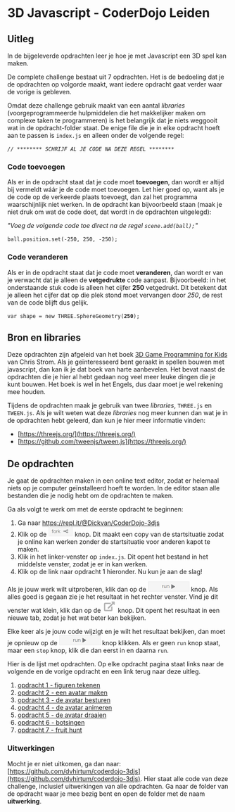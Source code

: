 # 3D Javascript - CoderDojo Leiden

## Uitleg

In de bijgeleverde opdrachten leer je hoe je met Javascript een 3D spel kan maken. 

De complete challenge bestaat uit 7 opdrachten. Het is de bedoeling dat je de opdrachten op volgorde maakt, want iedere opdracht gaat verder waar de vorige is gebleven.

Omdat deze challenge gebruik maakt van een aantal *libraries* (voorgeprogrammeerde hulpmiddelen die het makkelijker maken om complexe taken te programmeren) is het belangrijk dat je niets weggooit wat in de opdracht-folder staat.
De enige file die je in elke opdracht hoeft aan te passen is `index.js` en alleen onder de volgende regel: 

<pre><code><i>// ******** SCHRIJF AL JE CODE NA DEZE REGEL ********</i></code></pre>

### Code toevoegen

Als er in de opdracht staat dat je code moet **toevoegen**, dan wordt er altijd bij vermeldt w&aacute;&aacute;r je de code moet toevoegen. Let hier goed op, want als je de code op de verkeerde plaats toevoegt, dan zal het programma waarschijnlijk niet werken. In de opdracht kan bijvoorbeeld staan (maak je niet druk om wat de code doet, dat wordt in de opdrachten uitgelegd): 

*"Voeg de volgende code toe direct na de regel `scene.add(ball);`"*

<pre><code>ball.position.set(-250, 250, -250);</code></pre>

### Code veranderen
Als er in de opdracht staat dat je code moet **veranderen**, dan wordt er van je verwacht dat je alleen de **vetgedrukte** code aanpast. Bijvoorbeeld: in het onderstaande stuk code is alleen het cijfer **250** vetgedrukt. Dit betekent dat je alleen het cijfer dat op die plek stond moet vervangen door *250*, de rest van de code blijft dus gelijk.

<pre><code>var shape = new THREE.SphereGeometry(<b>250</b>);</code></pre>

## Bron en libraries

Deze opdrachten zijn afgeleid van het boek [3D Game Programming for Kids](https://pragprog.com/book/csjava/3d-game-programming-for-kids) van Chris Strom. Als je ge&iuml;nteresseerd bent geraakt in spellen bouwen met javascript, dan kan ik je dat boek van harte aanbevelen. Het bevat naast de opdrachten die je hier al hebt gedaan nog veel meer leuke dingen die je kunt bouwen. Het boek is wel in het Engels, dus daar moet je wel rekening mee houden.

Tijdens de opdrachten maak je gebruik van twee *libraries*, `THREE.js` en `TWEEN.js`. Als je wilt weten wat deze *libraries* nog meer kunnen dan wat je in de opdrachten hebt geleerd, dan kun je hier meer informatie vinden:

* [https://threejs.org/](https://threejs.org/)
* [https://github.com/tweenjs/tween.js](https://threejs.org/)


## De opdrachten

Je gaat de opdrachten maken in een online text editor, zodat er helemaal niets op je computer ge&iuml;nstalleerd hoeft te worden. In de editor staan alle bestanden die je nodig hebt om de opdrachten te maken.

Ga als volgt te werk om met de eerste opdracht te beginnen:

 1. Ga naar <a href="https://repl.it/@Dickvan/CoderDojo-3djs" target="_blank">https://repl.it/@Dickvan/CoderDojo-3djs</a>
 2. Klik op de ![fork](fork.png) knop. Dit maakt een copy van de startsituatie zodat je online kan werken zonder de startsituatie voor anderen kapot te maken.
 3. Klik in het linker-venster op `index.js`. Dit opent het bestand in het middelste venster, zodat je er in kan werken.
 4. Klik op de link naar opdracht 1 hieronder. Nu kun je aan de slag!

 Als je jouw werk wilt uitproberen, klik dan op de ![run](run.png) knop. Als alles goed is gegaan zie je het resultaat in het rechter venster. Vind je dit venster wat klein, klik dan op de ![open in new tab](open.png) knop. Dit opent het resultaat in een nieuwe tab, zodat je het wat beter kan bekijken.

Elke keer als je jouw code wijzigt en je wilt het resultaat bekijken, dan moet je opnieuw op de ![run](run.png) knop klikken. Als er geen `run` knop staat, maar een `stop` knop, klik die dan eerst in en daarna `run`.

Hier is de lijst met opdrachten. Op elke opdracht pagina staat links naar de volgende en de vorige opdracht en een link terug naar deze uitleg.

 1. [opdracht 1 - figuren tekenen](opdracht1.md)
 2. [opdracht 2 - een avatar maken](opdracht2.md)
 3. [opdracht 3 - de avatar besturen](opdracht3.md)
 4. [opdracht 4 - de avatar animeren](opdracht4.md)
 5. [opdracht 5 - de avatar draaien](opdracht5.md)
 6. [opdracht 6 - botsingen](opdracht6.md)
 7. [opdracht 7 - fruit hunt](opdracht7.md)

### Uitwerkingen

Mocht je er niet uitkomen, ga dan naar: [https://github.com/dvhirtum/coderdojo-3djs](https://github.com/dvhirtum/coderdojo-3djs). Hier staat alle code van deze challenge, inclusief uitwerkingen van alle opdrachten. Ga naar de folder van de opdracht waar je mee bezig bent en open de folder met de naam  **uitwerking**.
